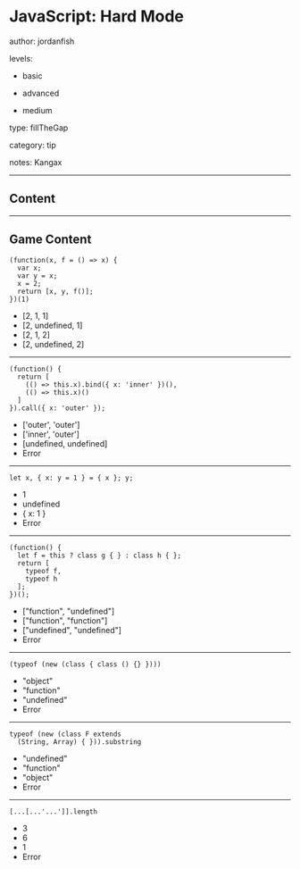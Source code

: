 # JavaScript: Hard Mode
author: jordanfish

levels:

  - basic

  - advanced

  - medium

type: fillTheGap

category: tip

notes: Kangax

---
## Content



---
## Game Content

```
(function(x, f = () => x) {
  var x;
  var y = x;
  x = 2;
  return [x, y, f()];
})(1)
```
* [2, 1, 1]
* [2, undefined, 1]
* [2, 1, 2]
* [2, undefined, 2]
---
```
(function() {
  return [
    (() => this.x).bind({ x: 'inner' })(),
    (() => this.x)()
  ]
}).call({ x: 'outer' });
```
* ['outer', 'outer']
* ['inner', 'outer']
* [undefined, undefined]
* Error
---
```
let x, { x: y = 1 } = { x }; y;
```
* 1
* undefined
* { x: 1 }
* Error
---
```
(function() {
  let f = this ? class g { } : class h { };
  return [
    typeof f,
    typeof h
  ];
})();
```
* ["function", "undefined"]
* ["function", "function"]
* ["undefined", "undefined"]
* Error
---
```
(typeof (new (class { class () {} })))
```
* "object"
* "function"
* "undefined"
* Error
---
```
typeof (new (class F extends 
  (String, Array) { })).substring
```
* "undefined"
* "function"
* "object"
* Error
---
```
[...[...'...']].length
```
* 3
* 6
* 1
* Error
